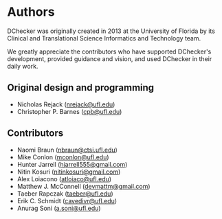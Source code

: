 Authors
=======

DChecker was originally created in 2013 at the University of Florida by its
Clinical and Translational Science Informatics and Technology team.

We greatly appreciate the contributors who have supported DChecker's
development, provided guidance and vision, and used DChecker in their daily
work.

## Original design and programming

 * Nicholas Rejack (nrejack@ufl.edu)
 * Christopher P. Barnes (cpb@ufl.edu)

## Contributors

 * Naomi Braun (nbraun@ctsi.ufl.edu)
 * Mike Conlon (mconlon@ufl.edu)
 * Hunter Jarrell (hjarrell555@gmail.com)
 * Nitin Kosuri (nitinkosuri@gmail.com)
 * Alex Loiacono (atloiaco@ufl.edu)
 * Matthew J. McConnell (devmattm@gmail.com)
 * Taeber Rapczak (taeber@ufl.edu)
 * Erik C. Schmidt (cavedivr@ufl.edu)
 * Anurag Soni (a.soni@ufl.edu)
